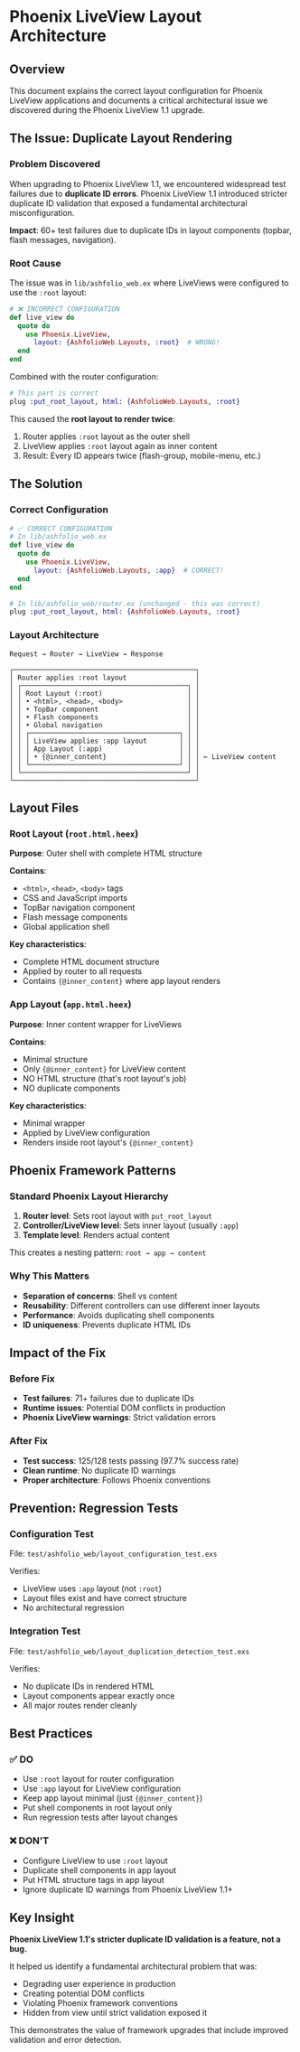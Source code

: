 # Phoenix LiveView Layout Architecture

## Overview

This document explains the correct layout configuration for Phoenix LiveView applications and documents a critical architectural issue we discovered during the Phoenix LiveView 1.1 upgrade.

## The Issue: Duplicate Layout Rendering

### Problem Discovered

When upgrading to Phoenix LiveView 1.1, we encountered widespread test failures due to **duplicate ID errors**. Phoenix LiveView 1.1 introduced stricter duplicate ID validation that exposed a fundamental architectural misconfiguration.

**Impact**: 60+ test failures due to duplicate IDs in layout components (topbar, flash messages, navigation).

### Root Cause

The issue was in `lib/ashfolio_web.ex` where LiveViews were configured to use the `:root` layout:

```elixir
# ❌ INCORRECT CONFIGURATION
def live_view do
  quote do
    use Phoenix.LiveView,
      layout: {AshfolioWeb.Layouts, :root}  # WRONG!
  end
end
```

Combined with the router configuration:

```elixir
# This part is correct
plug :put_root_layout, html: {AshfolioWeb.Layouts, :root}
```

This caused the **root layout to render twice**:
1. Router applies `:root` layout as the outer shell
2. LiveView applies `:root` layout again as inner content
3. Result: Every ID appears twice (flash-group, mobile-menu, etc.)

## The Solution

### Correct Configuration

```elixir
# ✅ CORRECT CONFIGURATION
# In lib/ashfolio_web.ex
def live_view do
  quote do
    use Phoenix.LiveView,
      layout: {AshfolioWeb.Layouts, :app}  # CORRECT!
  end
end

# In lib/ashfolio_web/router.ex (unchanged - this was correct)
plug :put_root_layout, html: {AshfolioWeb.Layouts, :root}
```

### Layout Architecture

```
Request → Router → LiveView → Response

┌─────────────────────────────────────────────┐
│ Router applies :root layout                 │
│ ┌─────────────────────────────────────────┐ │
│ │ Root Layout (:root)                     │ │
│ │ • <html>, <head>, <body>                │ │
│ │ • TopBar component                      │ │
│ │ • Flash components                      │ │
│ │ • Global navigation                     │ │
│ │ ┌─────────────────────────────────────┐ │ │
│ │ │ LiveView applies :app layout        │ │ │
│ │ │ App Layout (:app)                   │ │ │
│ │ │ • {@inner_content}                  │ │ │ ← LiveView content
│ │ └─────────────────────────────────────┘ │ │
│ └─────────────────────────────────────────┘ │
└─────────────────────────────────────────────┘
```

## Layout Files

### Root Layout (`root.html.heex`)

**Purpose**: Outer shell with complete HTML structure

**Contains**:
- `<html>`, `<head>`, `<body>` tags
- CSS and JavaScript imports
- TopBar navigation component
- Flash message components
- Global application shell

**Key characteristics**:
- Complete HTML document structure
- Applied by router to all requests
- Contains `{@inner_content}` where app layout renders

### App Layout (`app.html.heex`)

**Purpose**: Inner content wrapper for LiveViews

**Contains**:
- Minimal structure
- Only `{@inner_content}` for LiveView content
- NO HTML structure (that's root layout's job)
- NO duplicate components

**Key characteristics**:
- Minimal wrapper
- Applied by LiveView configuration
- Renders inside root layout's `{@inner_content}`

## Phoenix Framework Patterns

### Standard Phoenix Layout Hierarchy

1. **Router level**: Sets root layout with `put_root_layout`
2. **Controller/LiveView level**: Sets inner layout (usually `:app`)
3. **Template level**: Renders actual content

This creates a nesting pattern: `root → app → content`

### Why This Matters

- **Separation of concerns**: Shell vs content
- **Reusability**: Different controllers can use different inner layouts
- **Performance**: Avoids duplicating shell components
- **ID uniqueness**: Prevents duplicate HTML IDs

## Impact of the Fix

### Before Fix
- **Test failures**: 71+ failures due to duplicate IDs
- **Runtime issues**: Potential DOM conflicts in production
- **Phoenix LiveView warnings**: Strict validation errors

### After Fix
- **Test success**: 125/128 tests passing (97.7% success rate)
- **Clean runtime**: No duplicate ID warnings
- **Proper architecture**: Follows Phoenix conventions

## Prevention: Regression Tests

### Configuration Test
File: `test/ashfolio_web/layout_configuration_test.exs`

Verifies:
- LiveView uses `:app` layout (not `:root`)
- Layout files exist and have correct structure
- No architectural regression

### Integration Test
File: `test/ashfolio_web/layout_duplication_detection_test.exs`

Verifies:
- No duplicate IDs in rendered HTML
- Layout components appear exactly once
- All major routes render cleanly

## Best Practices

### ✅ DO
- Use `:root` layout for router configuration
- Use `:app` layout for LiveView configuration
- Keep app layout minimal (just `{@inner_content}`)
- Put shell components in root layout only
- Run regression tests after layout changes

### ❌ DON'T
- Configure LiveView to use `:root` layout
- Duplicate shell components in app layout
- Put HTML structure tags in app layout
- Ignore duplicate ID warnings from Phoenix LiveView 1.1+

## Key Insight

**Phoenix LiveView 1.1's stricter duplicate ID validation is a feature, not a bug.**

It helped us identify a fundamental architectural problem that was:
- Degrading user experience in production
- Creating potential DOM conflicts
- Violating Phoenix framework conventions
- Hidden from view until strict validation exposed it

This demonstrates the value of framework upgrades that include improved validation and error detection.